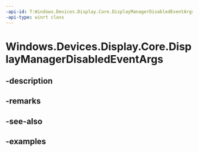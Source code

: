 ```yaml
---
-api-id: T:Windows.Devices.Display.Core.DisplayManagerDisabledEventArgs
-api-type: winrt class
---
```


<!-- Class syntax.
public class DisplayManagerDisabledEventArgs 
-->

# Windows.Devices.Display.Core.DisplayManagerDisabledEventArgs

## -description

## -remarks

## -see-also

## -examples


